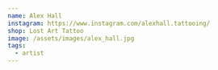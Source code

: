 ```yaml
---
name: Alex Hall
instagram: https://www.instagram.com/alexhall.tattooing/
shop: Lost Art Tattoo
image: /assets/images/alex_hall.jpg
tags:
  - artist
---
```

